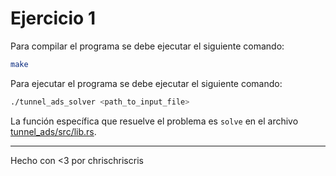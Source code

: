 # Ejercicio 1

Para compilar el programa se debe ejecutar el siguiente comando:

```bash
make
```

Para ejecutar el programa se debe ejecutar el siguiente comando:

```bash
./tunnel_ads_solver <path_to_input_file>
```

La función específica que resuelve el problema es `solve` en el archivo [tunnel_ads/src/lib.rs](tunnel_ads/src/lib.rs).

---
Hecho con <3 por chrischriscris
